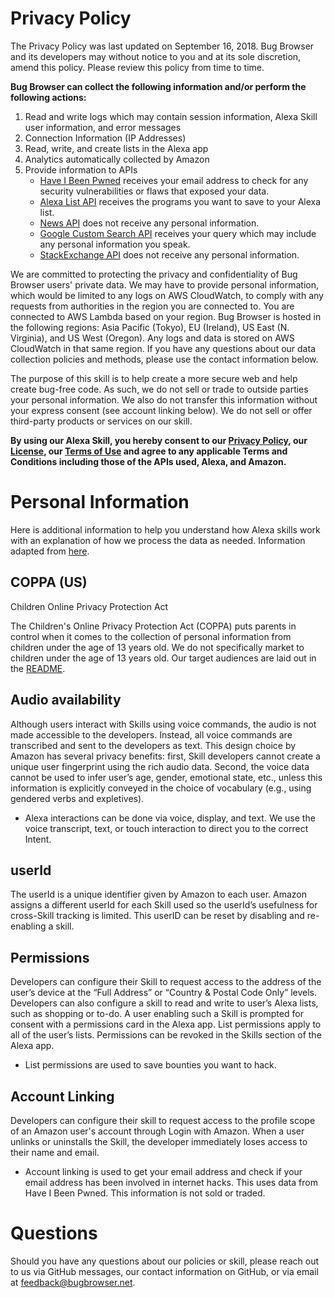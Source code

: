 # Privacy Policy
The Privacy Policy was last updated on September 16, 2018. Bug Browser and its developers may without notice to you and at its sole discretion, amend this policy. Please review this policy from time to time. 

**Bug Browser can collect the following information and/or perform the following actions:**

1. Read and write logs which may contain session information, Alexa Skill user information, and error messages
2. Connection Information (IP Addresses)
3. Read, write, and create lists in the Alexa app
4. Analytics automatically collected by Amazon
5. Provide information to APIs
    * [Have I Been Pwned](https://haveibeenpwned.com/API/v2) receives your email address to check for any security vulnerabilities or flaws that exposed your data.
    * [Alexa List API](https://developer.amazon.com/alexa-skills-kit/shopping-and-to-do-lists) receives the programs you want to save to your Alexa list.
    * [News API](https://newsapi.org/docs) does not receive any personal information.
    * [Google Custom Search API](https://developers.google.com/custom-search/) receives your query which may include any personal information you speak.
    * [StackExchange API](https://api.stackexchange.com/docs) does not receive any personal information.

We are committed to protecting the privacy and confidentiality of Bug Browser users' private data. We may have to provide personal information, which would be limited to any logs on AWS CloudWatch, to comply with any requests from authorities in the region you are connected to. You are connected to AWS Lambda based on your region. Bug Browser is hosted in the following regions: Asia Pacific (Tokyo), EU (Ireland), US East (N. Virginia), and US West (Oregon). Any logs and data is stored on AWS CloudWatch in that same region. If you have any questions about our data collection policies and methods, please use the contact information below.

The purpose of this skill is to help create a more secure web and help create bug-free code. As such, we do not sell or trade to outside parties your personal information. We also do not transfer this information without your express consent (see account linking below). We do not sell or offer third-party products or services on our skill.

**By using our Alexa Skill, you hereby consent to our [Privacy Policy](PRIVACYPOLICY.md), our [License](LICENSE.md), our [Terms of Use](TERMSOFUSE.md) and agree to any applicable Terms and Conditions including those of the APIs used, Alexa, and Amazon.**

# Personal Information
Here is additional information to help you understand how Alexa skills work with an explanation of how we process the data as needed. Information adapted from [here](https://petsymposium.org/2017/papers/hotpets/amazon-alexa-skills-ecosystem-privacy.pdf).

## COPPA (US)
Children Online Privacy Protection Act

The Children's Online Privacy Protection Act (COPPA) puts parents in control when it comes to the collection of personal information from children under the age of 13 years old. We do not specifically market to children under the age of 13 years old. Our target audiences are laid out in the [README](README.md).

## Audio availability

Although users interact with Skills using voice commands, the audio is not made accessible to the developers. Instead, all voice commands are transcribed and sent to the developers as text. This design choice by Amazon has several privacy benefits: first, Skill developers cannot create a unique user fingerprint using the rich audio data. Second, the voice data cannot be used to infer user’s age, gender, emotional state, etc., unless this information is explicitly conveyed in the choice of vocabulary (e.g., using gendered verbs and expletives).

  * Alexa interactions can be done via voice, display, and text. We use the voice transcript, text, or touch interaction to direct you to the correct Intent.

## userId

The userId is a unique identifier given by Amazon to each user. Amazon assigns a different userId for each Skill used so the userId’s usefulness for cross-Skill tracking is limited. This userID can be reset by disabling and re-enabling a skill.

## Permissions

Developers can configure their Skill to request access to the address of the user’s device at the “Full Address” or “Country & Postal Code Only” levels. Developers can also configure a skill to read and write to user’s Alexa lists, such as shopping or to-do. A user enabling such a Skill is prompted for consent with a permissions card in the Alexa app. List permissions apply to all of the user’s lists. Permissions can be revoked in the Skills section of the Alexa app.

  * List permissions are used to save bounties you want to hack.

## Account Linking

Developers can configure their skill to request access to the profile scope of an Amazon user's account through Login with Amazon. When a user unlinks or uninstalls the Skill, the developer immediately loses access to their name and email.

   * Account linking is used to get your email address and check if your email address has been involved in internet hacks. This uses data from Have I Been Pwned. This information is not sold or traded.
   
# Questions

Should you have any questions about our policies or skill, please reach out to us via GitHub messages, our contact information on GitHub, or via email at feedback@bugbrowser.net.
